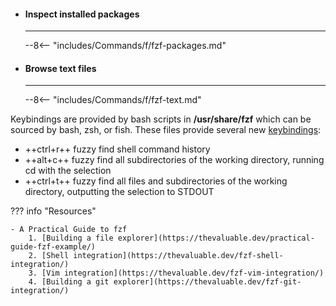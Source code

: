 <div class="grid cards" markdown>

-   #### Inspect installed packages

    ---

    --8<-- "includes/Commands/f/fzf-packages.md"

-   #### Browse text files

    ---

    --8<-- "includes/Commands/f/fzf-text.md"

</div>

Keybindings are provided by bash scripts in **/usr/share/fzf** which can be sourced by bash, zsh, or fish.
These files provide several new [keybindings](https://thevaluable.dev/fzf-shell-integration/):

- ++ctrl+r++ fuzzy find shell command history
- ++alt+c++ fuzzy find all subdirectories of the working directory, running cd with the selection
- ++ctrl+t++ fuzzy find all files and subdirectories of the working directory, outputting the selection to STDOUT

??? info "Resources"

    - A Practical Guide to fzf
        1. [Building a file explorer](https://thevaluable.dev/practical-guide-fzf-example/)
        2. [Shell integration](https://thevaluable.dev/fzf-shell-integration/)
        3. [Vim integration](https://thevaluable.dev/fzf-vim-integration/)
        4. [Building a git explorer](https://thevaluable.dev/fzf-git-integration/)